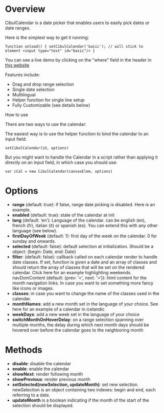 # Overview

CibulCalendar is a date picker that enables users to easily pick dates or date ranges.

Here is the simplest way to get it running:

`function onload() {
  setCibulCalendar('basic'); // will stick to element <input type="text" id="basic"/>
}`

You can see a live demo by clicking on the "where" field in the header in [this website](http://cibul.net)

Features include:

* Drag and drop range selection
* Single date selection
* Multilingual
* Helper function for single line setup
* Fully Customizable (see details below)

How to use

There are two ways to use the calendar:

The easiest way is to use the helper function to bind the calendar to an input field:

`setCibulCalendar(id, options)`

But you might want to handle the Calendar in a script rather than applying it directly on an input field, in which case you should use:

`var cCal = new CibulCalendar(canvasElem, options)` 

# Options

* **range** (default: true): if false, range date picking is disabled. Here is an example.
* **enabled** (default: true): state of the calendar at init
* **lang** (default: ‘en’): Language of the calendar. can be english (en), french (fr), italian (it) or spanish (es). You can extend this with any other language (see below).
* **firstDayOfWeek** (default: 1): first day of the week on the calendar. 0 for sunday and onwards.
* **selected** (default: false): default selection at initialization. Should be a object: {begin: Date, end: Date}
* **filter**: (default: false): callback called on each calendar render to handle date classes. If set, function is given a date and an array of classes and should return the array of classes that will be set on the rendered calendar. Click here for an example highlighting weekends.
navDomContent (default: {prev: ‘<', next: '>‘}): html content for the month navigation links. In case you want to set something more fancy like icons or images.
* **classes**: in case you want to change the name of the classes used in the calendar.
* **monthNames**: add a new month set in the language of your choice. See here for an example of a calendar in icelandic
* **weekDays**: add a new week set in the language of your choice
* **switchMonthOnHoverDelay**: on a range selection spanning over multiple months, the delay during which next month days should be hovered over before the calendar goes to the neighboring month

# Methods

* **disable**: disable the calendar
* **enable**: enable the calendar
* **showNext**: render following month
* **showPrevious**: render previous month
* **setSelected(newSelection, updateMonth)**: set new selection. newSelection is an object containing two indexes: begin and end, each referring to a date.
* **updateMonth** is a boolean indicating if the month of the start of the selection should be displayed.